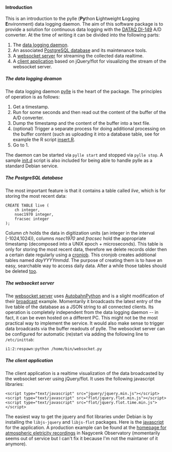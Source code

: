 #### Introduction
This is an introduction to the pylle (**Py**thon **L**ightweight **L**ogging **E**nvironment) data logging daemon. The aim of this software package is to provide a solution for continuous data logging with the [DATAQ DI-149](http://www.dataq.com/products/di-149/) A/D converter. At the time of writing it can be divided into the following parts:

1. The [data logging daemon](#the-data-logging-daemon).
2. An associated [PostgreSQL database](#the-postgresql-database) and its maintenance tools.
3. A [websocket server](#the-websocket-server) for streaming the collected data realtime.
4. A [client application](#the-client-application) based on jQuery/flot for visualizing the stream of the websocket server.

##### The data logging deamon
The data logging daemon [pylle](../pylle) is the heart of the package. The principles of operation is as follows:

1. Get a timestamp.
2. Run for some seconds and then read out the content of the buffer of the A/D converter.
3. Dump the timestamp and the content of the buffer into a text file.
4. (optional) Trigger a separate process for doing additional processing on the buffer content (such as uploading it into a database table, see for example the R script [insert.R](../insert.R).
5. Go to 1.

The daemon can be started via
```pylle start```
and stopped via
```pylle stop```. A sample [init.d](../pylle.initd) script is also included for being able to handle pylle as a standard Debian service.

##### The PostgreSQL database
The most important feature is that it contains a table called *live*, which is for storing the most recent data:
```
CREATE TABLE live (
    ch integer,
    nsec1970 integer,
    fracsec integer
);
```
Column *ch* holds the data in digitization units (an integer in the interval [-1024,1024)), columns *nsec1970* and *fracsec* hold the appropriate timestamp (decomposed into a UNIX epoch + microseconds). This table is only for storing the most recent data, therefore we delete records older then a certain date regularly using a [cronjob](../db_maintenance/archiveAndClean.R). This cronjob creates additional tables named *dayYYYYmmdd*. The purpose of creating them is to have an easy, searchable way to access daily data. After a while those tables should be deleted [too](../db_maintenance/sqldel.R).

##### The websocket server
The [websocket server](../websocket.py) uses [AutobahnPython](https://github.com/tavendo/AutobahnPython) and is a slight modification of their [broadcast](https://github.com/tavendo/AutobahnPython/tree/master/examples/twisted/websocket/broadcast) example. Momentarily it broadcasts the latest entry of the live table of the database as a JSON string to all connected clients. Its operation is completely independent from the data logging daemon -- in fact, it can be even hosted on a different PC. This might not be the most practical way to implement the service. It would also make sense to trigger data broadcasts via the buffer readouts of pylle. The websocket server can be configured for automatic (re)start via adding the following line to ```/etc/inittab```:
```
i1:2:respawn:python /home/bin/websocket.py
```

##### The client application
The client application is a realtime visualization of the data broadcasted by the websocket server using jQuery/flot. It uses the following javascript libraries:
```
<script type="text/javascript" src="jquery/jquery.min.js"></script>
<script type="text/javascript" src="flot/jquery.flot.min.js"></script>
<script type="text/javascript" src="flot/jquery.flot.time.min.js"></script>
```
The easiest way to get the jquery and flot libraries under Debian is by installing the ```libjs-jquery``` and ```libjs-flot``` packages. Here is the [javascript](../client/plot.js) for the application. A production example can be found at the [homepage for atmospheric eletricity recordings](http://aero.nck.ggki.hu) in Nagycenk Observatory (momentarily seems out of service but I can't fix it because I'm not the maintaner of it anymore).

